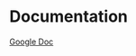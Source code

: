 # Documentation

<a href='https://drive.google.com/drive/folders/1CNYEwkwpMnSeR-sk7L3THpSUDXNa0yM2?usp=sharing'>Google Doc</a>